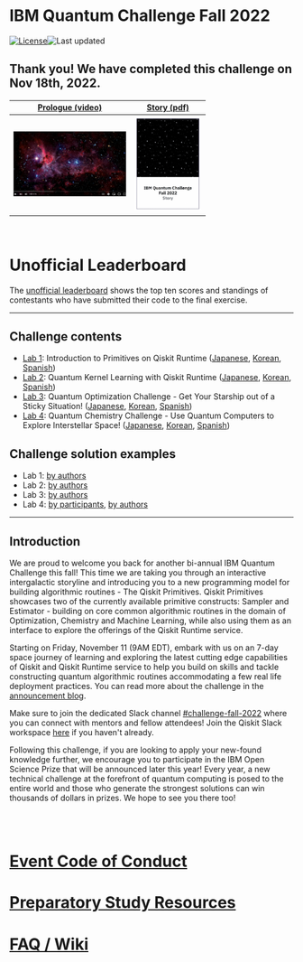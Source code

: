 # IBM Quantum Challenge Fall 2022

[![License](https://img.shields.io/github/license/qiskit-community/ibm-quantum-fall-challenge-22.svg)](https://opensource.org/licenses/Apache-2.0)<!--- long-description-skip-begin -->![Last updated](https://img.shields.io/github/last-commit/qiskit-community/ibm-quantum-fall-challenge-22/main?label=Last%20updated&style=flat)

## Thank you! We have completed this challenge on Nov 18th, 2022.

|[Prologue (video)](https://youtu.be/-oXS7X1I-LM) |[Story (pdf)](./content/Fall_Challenge_Story_English.pdf) |
| --- | --- |
| <img src="./fig/prologue.png" width="200">  | <img src="./fig/story_pdf.png" width="120">|
<br/>

# Unofficial Leaderboard
The [unofficial leaderboard](leaderboard.md) shows the top ten scores and standings of contestants who have submitted their code to the final exercise.

--------------------------------
## Challenge contents
- [Lab 1](./content/lab-1/lab1.ipynb): 
Introduction to Primitives on Qiskit Runtime ([Japanese](./content/lab-1/lab1-ja.ipynb), [Korean](./content/lab-1/lab1-ko.ipynb), [Spanish](./content/lab-1/lab1-es.ipynb))
- [Lab 2](./content/lab-2/lab2.ipynb): Quantum Kernel Learning with Qiskit Runtime ([Japanese](./content/lab-2/lab2-ja.ipynb), [Korean](./content/lab-2/lab2-ko.ipynb), [Spanish](./content/lab-2/lab2-es.ipynb))
- [Lab 3](./content/lab-3/lab3.ipynb): Quantum Optimization Challenge - Get Your Starship out of a Sticky Situation! ([Japanese](./content/lab-3/lab3-ja.ipynb), [Korean](./content/lab-3/lab3-ko.ipynb), [Spanish](./content/lab-3/lab3-es.ipynb))
- [Lab 4](./content/lab-4/lab4.ipynb): Quantum Chemistry Challenge - Use Quantum Computers to Explore Interstellar Space! ([Japanese](./content/lab-4/lab4-ja.ipynb), [Korean](./content/lab-4/lab4-ko.ipynb), [Spanish](./content/lab-4/lab4-es.ipynb))

## Challenge solution examples
- Lab 1: [by authors](./solutions-by-authors/lab-1/lab1.ipynb)
- Lab 2: [by authors](./solutions-by-authors/lab-2/lab2.ipynb)
- Lab 3: [by authors](./solutions-by-authors/lab-3/lab3.ipynb)
- Lab 4: [by participants](./solutions-by-participants/lab-4), [by authors](./solutions-by-authors/lab-4/lab4.ipynb)
--------------------------------
## Introduction
We are proud to welcome you back for another bi-annual IBM Quantum Challenge this fall! This time we are taking you through an interactive intergalactic storyline and introducing you to a new programming model for building algorithmic routines - The Qiskit Primitives. Qiskit Primitives showcases two of the currently available primitive constructs: Sampler and Estimator - building on core common algorithmic routines in the domain of Optimization, Chemistry and Machine Learning, while also using them as an interface to explore the offerings of the Qiskit Runtime service.

Starting on Friday, November 11 (9AM EDT), embark with us on an 7-day space journey of learning and exploring the latest cutting edge capabilities of Qiskit and Qiskit Runtime service to help you build on skills and tackle constructing quantum algorithmic routines accommodating a few real life deployment practices. You can read more about the challenge in the [announcement blog](https://www.research.ibm.com/blog/quantum-challenge-fall-2022).

Make sure to join the dedicated Slack channel [#challenge-fall-2022](https://qiskit.slack.com/archives/C0466L7D5CG) where you can connect with mentors and fellow attendees! Join the Qiskit Slack workspace [here](https://ibm.co/joinqiskitslack) if you haven't already. 

Following this challenge, if you are looking to apply your new-found knowledge further, we encourage you to participate in the IBM Open Science Prize that will be announced later this year! Every year, a new technical challenge at the forefront of quantum computing is posed to the entire world and those who generate the strongest solutions can win thousands of dollars in prizes. We hope to see you there too!

<br><br>

# [Event Code of Conduct](https://github.com/qiskit-community/ibm-quantum-fall-challenge-22/blob/main/code%20of%20conduct-for-participants.md)

# [Preparatory Study Resources](https://github.com/qiskit-community/ibm-quantum-challenge-fall-22/blob/main/preliminary_content.md)

# [FAQ / Wiki](https://github.com/qiskit-community/ibm-quantum-challenge-fall-22/wiki)
